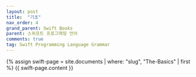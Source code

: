 ```yaml
---
layout: post
title:  "기초"
nav_order: 4
grand_parent: Swift Books
parent: 스위프트 프로그래밍 언어
comments: true
tag: Swift Programming Language Grammar
---
```


{% assign swift-page = site.documents | where: "slug", "The-Basics" | first %}
{{ swift-page.content }}
